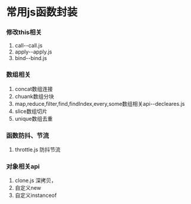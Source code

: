 # 常用js函数封装

### 修改this相关

1. call--call.js
2. apply--apply.js
3. bind--bind.js

### 数组相关

1. concat数组连接
2. chuank数组分块
3. map,reduce,filter,find,findIndex,every,some数组相关api--decleares.js
4. slice数组切片
5. unique数组去重

### 函数防抖、节流
1. throttle.js 防抖节流

### 对象相关api
1. clone.js 深拷贝，
2. 自定义new
3. 自定义instanceof

